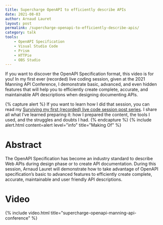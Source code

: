 ```yaml
---
title: Supercharge OpenAPI to efficiently describe APIs
date: 2021-08-03
author: Arnaud Lauret
layout: post
permalink: /supercharge-openapi-to-efficiently-describe-apis/
category: talk
tools:
    - OpenAPI Specification
    - Visual Studio Code
    - Prism
    - HTTPie
    - OBS Studio
---
```


If you want to discover the OpenAPI Specification format, this video is for you!
In my first ever (recorded) live coding session, given at the 2021 Manning API Conference,
I demonstrate basic, advanced, and even hidden features that will help you to efficiently create complete, accurate, and maintainable API descriptions when designing documenting APIs.
<!--more-->

{% capture alert %}
If you want to learn how I did that session, you can read my [Surviving my first (recorded) live code session post series](/setting-up-everything-to-record-myself-coding-and-talking/).
I share all what I’ve learned preparing it: how I prepared the content, the tools I used, and the struggles and doubts I had.
{% endcapture %}
{% include alert.html content=alert level="info" title="Making Of" %}

# Abstract

The OpenAPI Specification has become an industry standard to describe Web APIs during design phase or to create API documentation. During this session, Arnaud Lauret will demonstrate how to take advantage of OpenAPI specification’s basic to advanced features to efficiently create complete, accurate, maintainable and user friendly API descriptions.

# Video

{% include video.html title="supercharge-openapi-manning-api-conference" %}


